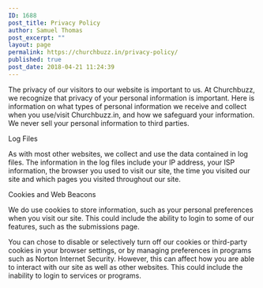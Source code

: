 ```yaml
---
ID: 1688
post_title: Privacy Policy
author: Samuel Thomas
post_excerpt: ""
layout: page
permalink: https://churchbuzz.in/privacy-policy/
published: true
post_date: 2018-04-21 11:24:39
---
```

The privacy of our visitors to our website is important to us. At Churchbuzz, we recognize that privacy of your personal information is important. Here is information on what types of personal information we receive and collect when you use/visit Churchbuzz.in, and how we safeguard your information. We never sell your personal information to third parties.

Log Files

As with most other websites, we collect and use the data contained in log files. The information in the log files include your IP address, your ISP information, the browser you used to visit our site, the time you visited our site and which pages you visited throughout our site.

Cookies and Web Beacons

We do use cookies to store information, such as your personal preferences when you visit our site. This could include the ability to login to some of our features, such as the submissions page.

You can chose to disable or selectively turn off our cookies or third-party cookies in your browser settings, or by managing preferences in programs such as Norton Internet Security. However, this can affect how you are able to interact with our site as well as other websites. This could include the inability to login to services or programs.